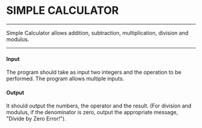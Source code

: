 # SIMPLE CALCULATOR
---

Simple Calculator allows addition, subtraction, multiplication, division and modulus. 

---

#### Input
The program should take as input two integers and the operation to be performed.  The program allows multiple inputs. 
 

#### Output
It should output the numbers, the operator and the result.  (For division and modulus, if the denominator is zero, output the appropriate message, "Divide by Zero Error!").

